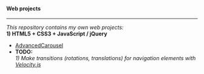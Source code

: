 #### Web projects
---  
*This repository contains my own web projects:*  
**1) HTML5 + CSS3 + JavaScript / jQuery**
* [AdvancedCarousel](https://github.com/DmitriiSer/WebProjects/tree/master/AdvancedCarousel)
 * **TODO:**  
*1) Make transitions (rotations, translations) for navigation elements with [Velocity.js](http://VelocityJS.org)*
